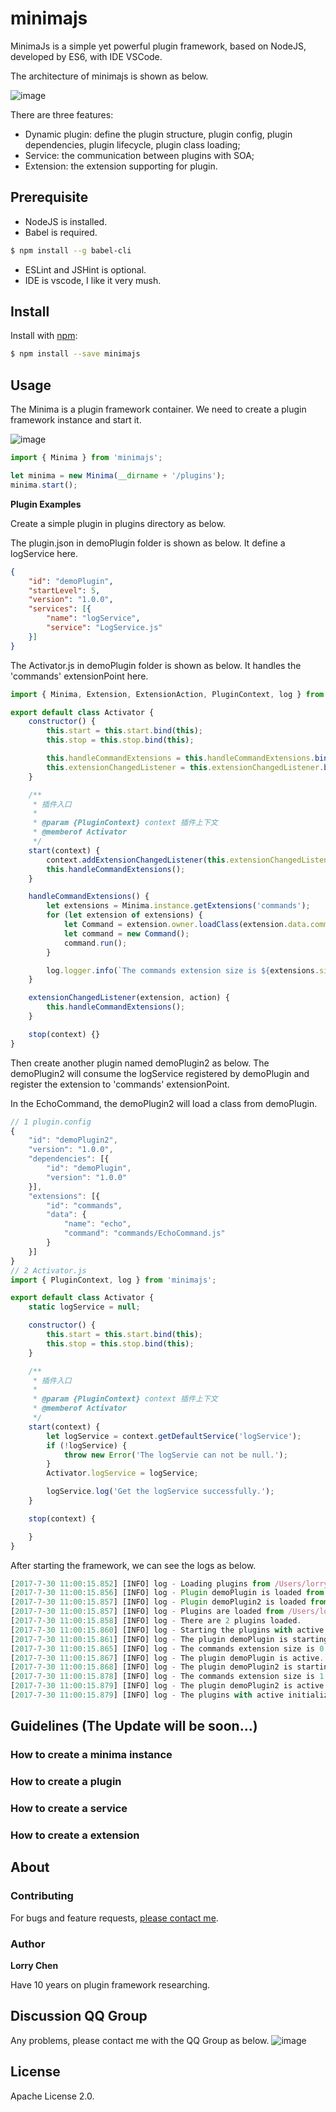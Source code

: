 

# minimajs

MinimaJs is a simple yet powerful plugin framework, based on NodeJS, developed by ES6, with IDE VSCode.

The architecture of minimajs is shown as below.

![image](https://github.com/lorry2018/minimajs/blob/master/docs/imgs/arch.png)
 
There are three features:
+ Dynamic plugin: define the plugin structure, plugin config, plugin dependencies, plugin lifecycle, plugin class loading;
+ Service: the communication between plugins with SOA;
+ Extension: the extension supporting for plugin.

## Prerequisite
+ NodeJS is installed.
+ Babel is required.
```sh
$ npm install --g babel-cli
```
+ ESLint and JSHint is optional.
+ IDE is vscode, I like it very mush.

## Install

Install with [npm](https://www.npmjs.com/):

```sh
$ npm install --save minimajs
```

## Usage

The Minima is a plugin framework container. We need to create a plugin framework instance and start it.

![image](https://github.com/lorry2018/minimajs/blob/master/docs/imgs/index.png)

```js
import { Minima } from 'minimajs';

let minima = new Minima(__dirname + '/plugins');
minima.start();
```

**Plugin Examples**

Create a simple plugin in plugins directory as below.

The plugin.json in demoPlugin folder is shown as below. It define a logService here.
```json
{
    "id": "demoPlugin",
    "startLevel": 5,
    "version": "1.0.0",
    "services": [{
        "name": "logService",
        "service": "LogService.js"
    }]
}
```

The Activator.js in demoPlugin folder is shown as below. It handles the 'commands' extensionPoint here.

```js
import { Minima, Extension, ExtensionAction, PluginContext, log } from 'minimajs';

export default class Activator {
    constructor() {
        this.start = this.start.bind(this);
        this.stop = this.stop.bind(this);

        this.handleCommandExtensions = this.handleCommandExtensions.bind(this);
        this.extensionChangedListener = this.extensionChangedListener.bind(this);
    }

    /**
     * 插件入口
     * 
     * @param {PluginContext} context 插件上下文
     * @memberof Activator
     */
    start(context) {
        context.addExtensionChangedListener(this.extensionChangedListener);
        this.handleCommandExtensions();
    }

    handleCommandExtensions() {
        let extensions = Minima.instance.getExtensions('commands');
        for (let extension of extensions) {
            let Command = extension.owner.loadClass(extension.data.command).default;
            let command = new Command();
            command.run();
        }

        log.logger.info(`The commands extension size is ${extensions.size}.`);
    }

    extensionChangedListener(extension, action) {
        this.handleCommandExtensions();
    }

    stop(context) {}
}
```

Then create another plugin named demoPlugin2 as below. The demoPlugin2 will consume the logService registered by demoPlugin and register the extension to 'commands' extensionPoint. 

In the EchoCommand, the demoPlugin2 will load a class from demoPlugin.

```js
// 1 plugin.config
{
    "id": "demoPlugin2",
    "version": "1.0.0",
    "dependencies": [{
        "id": "demoPlugin",
        "version": "1.0.0"
    }],
    "extensions": [{
        "id": "commands",
        "data": {
            "name": "echo",
            "command": "commands/EchoCommand.js"
        }
    }]
}
// 2 Activator.js
import { PluginContext, log } from 'minimajs';

export default class Activator {
    static logService = null;

    constructor() {
        this.start = this.start.bind(this);
        this.stop = this.stop.bind(this);
    }

    /**
     * 插件入口
     * 
     * @param {PluginContext} context 插件上下文
     * @memberof Activator
     */
    start(context) {
        let logService = context.getDefaultService('logService');
        if (!logService) {
            throw new Error('The logServie can not be null.');
        }
        Activator.logService = logService;

        logService.log('Get the logService successfully.');
    }

    stop(context) {

    }
}
```

After starting the framework, we can see the logs as below.

```js
[2017-7-30 11:00:15.852] [INFO] log - Loading plugins from /Users/lorry/VSCodeProjects/minima-github/minimajs/example/src/plugins.
[2017-7-30 11:00:15.856] [INFO] log - Plugin demoPlugin is loaded from /Users/lorry/VSCodeProjects/minima-github/minimajs/example/src/plugins/demoPlugin.
[2017-7-30 11:00:15.857] [INFO] log - Plugin demoPlugin2 is loaded from /Users/lorry/VSCodeProjects/minima-github/minimajs/example/src/plugins/demoPlugin2.
[2017-7-30 11:00:15.857] [INFO] log - Plugins are loaded from /Users/lorry/VSCodeProjects/minima-github/minimajs/example/src/plugins completed.
[2017-7-30 11:00:15.858] [INFO] log - There are 2 plugins loaded.
[2017-7-30 11:00:15.860] [INFO] log - Starting the plugins with active initializedState.
[2017-7-30 11:00:15.861] [INFO] log - The plugin demoPlugin is starting.
[2017-7-30 11:00:15.865] [INFO] log - The commands extension size is 0.
[2017-7-30 11:00:15.867] [INFO] log - The plugin demoPlugin is active.
[2017-7-30 11:00:15.868] [INFO] log - The plugin demoPlugin2 is starting.
[2017-7-30 11:00:15.878] [INFO] log - The commands extension size is 1.
[2017-7-30 11:00:15.879] [INFO] log - The plugin demoPlugin2 is active.
[2017-7-30 11:00:15.879] [INFO] log - The plugins with active initializedState are started.
```

## Guidelines (The Update will be soon...)

### How to create a minima instance
### How to create a plugin
### How to create a service
### How to create a extension

## About

### Contributing

For bugs and feature requests, [please contact me](mailto:23171532@qq.com).

### Author

**Lorry Chen**

Have 10 years on plugin framework researching.

## Discussion QQ Group

Any problems, please contact me with the QQ Group as below.
![image](https://github.com/lorry2018/minimajs/blob/master/docs/imgs/qqgroup.jpg)

## License

Apache License 2.0.